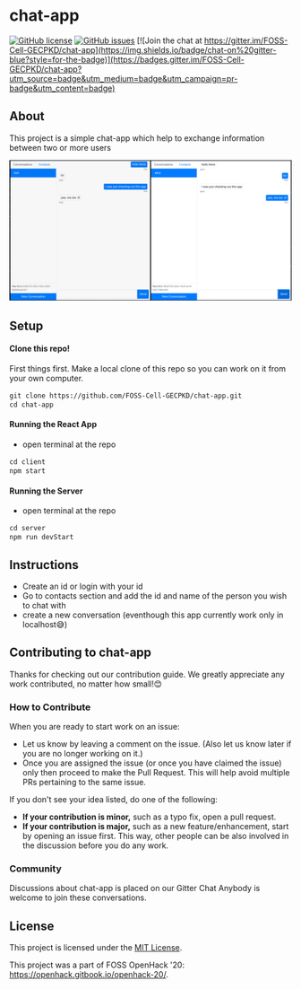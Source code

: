 # chat-app

[![GitHub license](https://img.shields.io/github/license/FOSS-Cell-GECPKD/chat-app?style=for-the-badge)](https://github.com/FOSS-Cell-GECPKD/chat-app.git/blob/master/LICENSE)  [![GitHub issues](https://img.shields.io/github/issues/FOSS-Cell-GECPKD/chat-app?style=for-the-badge)](https://github.com/FOSS-Cell-GECPKD/chat-app/issues) [![Join the chat at https://gitter.im/FOSS-Cell-GECPKD/chat-app](https://img.shields.io/badge/chat-on%20gitter-blue?style=for-the-badge)](https://badges.gitter.im/FOSS-Cell-GECPKD/chat-app?utm_source=badge&utm_medium=badge&utm_campaign=pr-badge&utm_content=badge)
## About
This project is a simple chat-app which help to exchange information between two or more users

![Screenshot](https://raw.githubusercontent.com/FOSS-Cell-GECPKD/chat-app/master/chat-app-demo.png)

## Setup
#### Clone this repo!
First things first. Make a local clone of this repo so you can work on it from your own computer.
```
git clone https://github.com/FOSS-Cell-GECPKD/chat-app.git
cd chat-app
```
#### Running the React App
- open terminal at the repo
```
cd client
npm start
```

#### Running the Server
- open terminal at the repo
```
cd server
npm run devStart
```

## Instructions
- Create an id or login with your id
- Go to contacts section and add the id and name of the person you wish to chat with
- create a new conversation 
(eventhough this app currently work only in localhost:sweat_smile:)

## Contributing to chat-app
Thanks for checking out our contribution guide. We greatly appreciate any work contributed, no matter how small!:blush:
### How to Contribute
When you are ready to start work on an issue:

- Let us know by leaving a comment on the issue. (Also let us know later if you are no longer working on it.)
- Once you are assigned the issue (or once you have claimed the issue) only then proceed to make the Pull Request. This will help avoid multiple PRs pertaining to the same issue.

If you don't see your idea listed, do one of the following:
* **If your contribution is minor,** such as a typo fix, open a pull request.
* **If your contribution is major,** such as a new feature/enhancement, start by opening an issue first. This way, other people can be also involved in the discussion before you do any work.

### Community
Discussions about chat-app is placed on our Gitter Chat Anybody is welcome to join these conversations.

## License
This project is licensed under the [MIT License](LICENSE).

This project was a part of FOSS OpenHack '20: https://openhack.gitbook.io/openhack-20/.
